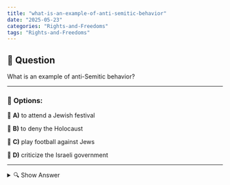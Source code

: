 ```yaml
---
title: "what-is-an-example-of-anti-semitic-behavior"
date: "2025-05-23"
categories: "Rights-and-Freedoms"
tags: "Rights-and-Freedoms"
---
```


## 📌 **Question**

What is an example of anti-Semitic behavior?



---

### 📝 **Options:**

🔘 **A)** to attend a Jewish festival

🔘 **B)** to deny the Holocaust

🔘 **C)** play football against Jews

🔘 **D)** criticize the Israeli government

---

<details>
  <summary>🔍 Show Answer</summary>

  <p>
💡  <b>Correct Answer:</b>  b
  </p>
  <p>
    📖<b>Explanation:</b>
    
  </p>
</details>
